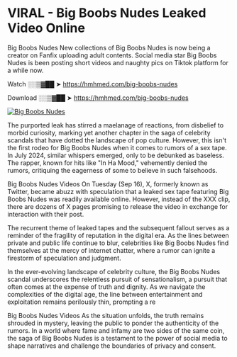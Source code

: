 # VIRAL - Big Boobs Nudes Leaked Video Online

Big Boobs Nudes New collections of Big Boobs Nudes is now being a creator on Fanfix uploading adult contents. Social media star Big Boobs Nudes is been posting short videos and naughty pics on Tiktok platform for a while now.

Watch ░░▒▓██ ➤ https://hmhmed.com/big-boobs-nudes

Download ░░▒▓██ ➤ https://hmhmed.com/big-boobs-nudes

[![Big Boobs Nudes](https://i.imgur.com/dJHk4Zq.gif)](https://hmhmed.com/big-boobs-nudes)

The purported leak has stirred a maelanage of reactions, from disbelief to morbid curiosity, marking yet another chapter in the saga of celebrity scandals that have dotted the landscape of pop culture. However, this isn't the first rodeo for Big Boobs Nudes when it comes to rumors of a sex tape. In July 2024, similar whispers emerged, only to be debunked as baseless. The rapper, known for hits like "In Ha Mood," vehemently denied the rumors, critiquing the eagerness of some to believe in such falsehoods.

Big Boobs Nudes Videos
On Tuesday (Sep 16), X, formerly known as Twitter, became abuzz with speculation that a leaked sex tape featuring Big Boobs Nudes was readily available online. However, instead of the XXX clip, there are dozens of X pages promising to release the video in exchange for interaction with their post.

The recurrent theme of leaked tapes and the subsequent fallout serves as a reminder of the fragility of reputation in the digital era. As the lines between private and public life continue to blur, celebrities like Big Boobs Nudes find themselves at the mercy of internet chatter, where a rumor can ignite a firestorm of speculation and judgment.

In the ever-evolving landscape of celebrity culture, the Big Boobs Nudes scandal underscores the relentless pursuit of sensationalism, a pursuit that often comes at the expense of truth and dignity. As we navigate the complexities of the digital age, the line between entertainment and exploitation remains perilously thin, prompting a re

Big Boobs Nudes Videos
As the situation unfolds, the truth remains shrouded in mystery, leaving the public to ponder the authenticity of the rumors. In a world where fame and infamy are two sides of the same coin, the saga of Big Boobs Nudes is a testament to the power of social media to shape narratives and challenge the boundaries of privacy and consent.